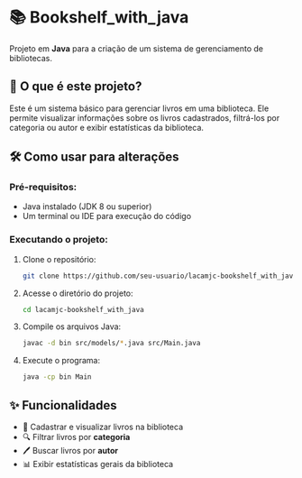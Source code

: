 ﻿# 📚 Bookshelf_with_java

Projeto em **Java** para a criação de um sistema de gerenciamento de bibliotecas.




## 🚀 O que é este projeto?

Este é um sistema básico para gerenciar livros em uma biblioteca. Ele permite visualizar informações sobre os livros cadastrados, filtrá-los por categoria ou autor e exibir estatísticas da biblioteca.


## 🛠️ Como usar para alterações

### Pré-requisitos:
- Java instalado (JDK 8 ou superior)
- Um terminal ou IDE para execução do código

### Executando o projeto:
1. Clone o repositório:
   ```sh
   git clone https://github.com/seu-usuario/lacamjc-bookshelf_with_java.git
   ```
2. Acesse o diretório do projeto:
   ```sh
   cd lacamjc-bookshelf_with_java
   ```
3. Compile os arquivos Java:
   ```sh
   javac -d bin src/models/*.java src/Main.java
   ```
4. Execute o programa:
   ```sh
   java -cp bin Main
   ```

## ✨ Funcionalidades
- 📖 Cadastrar e visualizar livros na biblioteca
- 🔍 Filtrar livros por **categoria**
- 🖊️ Buscar livros por **autor**
- 📊 Exibir estatísticas gerais da biblioteca



